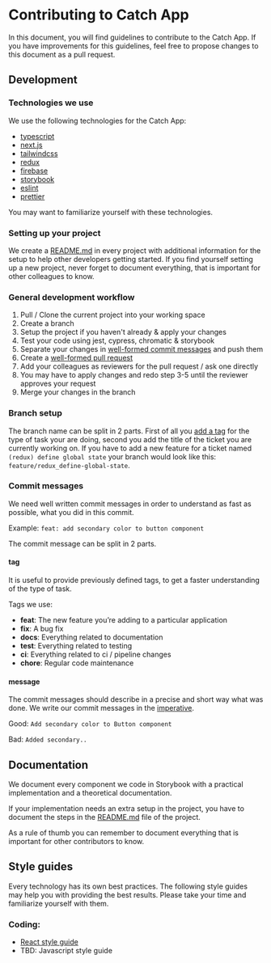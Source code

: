 # Contributing to Catch App

In this document, you will find guidelines to contribute to the Catch App. If you have improvements for this guidelines, feel free to propose changes to this document as a pull request.

## Development

### Technologies we use

We use the following technologies for the Catch App:

- [typescript](https://github.com/microsoft/TypeScript)
- [next.js](https://github.com/vercel/next.js)
- [tailwindcss](https://github.com/tailwindlabs/tailwindcss)
- [redux](https://github.com/reduxjs/redux)
- [firebase](https://github.com/firebase/firebase-js-sdk)
- [storybook](https://github.com/storybookjs/storybook/)
- [eslint](https://github.com/eslint/eslint)
- [prettier](https://github.com/prettier/prettier)

You may want to familiarize yourself with these technologies.

### Setting up your project

We create a [README.md](README.md) in every project with additional information for the setup to help other developers getting started. If you find yourself setting up a new project, never forget to document everything, that is important for other colleagues to know.

### General development workflow

1. Pull / Clone the current project into your working space
2. Create a branch
3. Setup the project if you haven't already & apply your changes
4. Test your code using jest, cypress, chromatic & storybook
5. Separate your changes in [well-formed commit messages](#commit-messages) and push them
6. Create a [well-formed pull request](#pull-requests)
7. Add your colleagues as reviewers for the pull request / ask one directly
8. You may have to apply changes and redo step 3-5 until the reviewer approves your request
9. Merge your changes in the branch

### Branch setup

The branch name can be split in 2 parts. First of all you [add a tag](#tag) for the type of task your are doing, second you add the title of the ticket you are currently working on. If you have to add a new feature for a ticket named `(redux) define global state` your branch would look like this:
`feature/redux_define-global-state`.

### Commit messages

We need well written commit messages in order to understand as fast as possible, what you did in this commit.

Example: `feat: add secondary color to button component`

The commit message can be split in 2 parts.

#### tag

It is useful to provide previously defined tags, to get a faster understanding of the type of task.

Tags we use:

- **feat**: The new feature you’re adding to a particular application
- **fix**: A bug fix
- **docs**: Everything related to documentation
- **test**: Everything related to testing
- **ci**: Everything related to ci / pipeline changes
- **chore**: Regular code maintenance

#### message

The commit messages should describe in a precise and short way what was done.
We write our commit messages in the [imperative](https://www.grammarly.com/blog/imperative/).

Good: `Add secondary color to Button component`

Bad: `Added secondary..`

## Documentation

We document every component we code in Storybook with a practical implementation and a theoretical documentation.

If your implementation needs an extra setup in the project, you have to document the steps in the [README.md](README.md) file of the project.

As a rule of thumb you can remember to document everything that is important for other contributors to know.

## Style guides

Every technology has its own best practices. The following style guides may help you with providing the best results. Please take your time and familiarize yourself with them.

### Coding:

- [React style guide](/docs/contributing/style-guides/react.md)
- TBD: Javascript style guide
